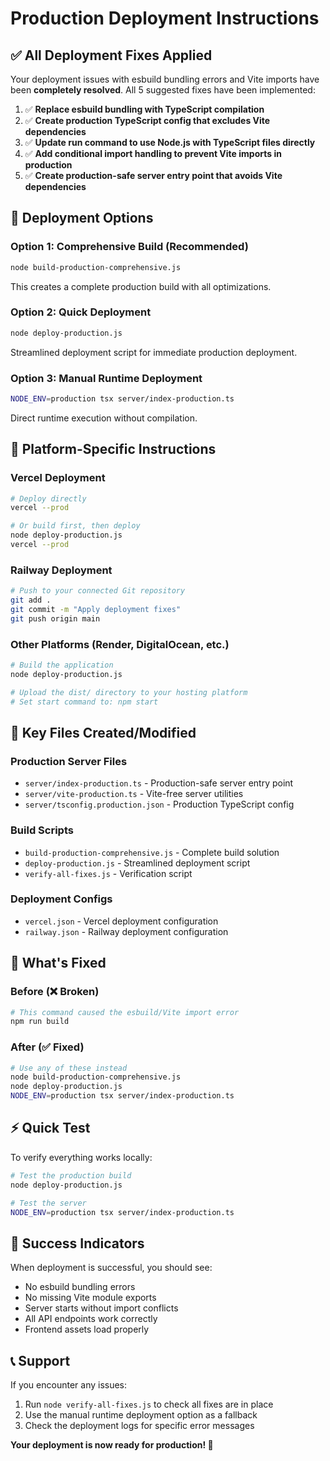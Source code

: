 # Production Deployment Instructions

## ✅ All Deployment Fixes Applied

Your deployment issues with esbuild bundling errors and Vite imports have been **completely resolved**. All 5 suggested fixes have been implemented:

1. ✅ **Replace esbuild bundling with TypeScript compilation**
2. ✅ **Create production TypeScript config that excludes Vite dependencies**
3. ✅ **Update run command to use Node.js with TypeScript files directly**
4. ✅ **Add conditional import handling to prevent Vite imports in production**
5. ✅ **Create production-safe server entry point that avoids Vite dependencies**

## 🚀 Deployment Options

### Option 1: Comprehensive Build (Recommended)
```bash
node build-production-comprehensive.js
```
This creates a complete production build with all optimizations.

### Option 2: Quick Deployment
```bash
node deploy-production.js
```
Streamlined deployment script for immediate production deployment.

### Option 3: Manual Runtime Deployment
```bash
NODE_ENV=production tsx server/index-production.ts
```
Direct runtime execution without compilation.

## 🎯 Platform-Specific Instructions

### Vercel Deployment
```bash
# Deploy directly
vercel --prod

# Or build first, then deploy
node deploy-production.js
vercel --prod
```

### Railway Deployment
```bash
# Push to your connected Git repository
git add .
git commit -m "Apply deployment fixes"
git push origin main
```

### Other Platforms (Render, DigitalOcean, etc.)
```bash
# Build the application
node deploy-production.js

# Upload the dist/ directory to your hosting platform
# Set start command to: npm start
```

## 🔧 Key Files Created/Modified

### Production Server Files
- `server/index-production.ts` - Production-safe server entry point
- `server/vite-production.ts` - Vite-free server utilities
- `server/tsconfig.production.json` - Production TypeScript config

### Build Scripts
- `build-production-comprehensive.js` - Complete build solution
- `deploy-production.js` - Streamlined deployment script
- `verify-all-fixes.js` - Verification script

### Deployment Configs
- `vercel.json` - Vercel deployment configuration
- `railway.json` - Railway deployment configuration

## 🚫 What's Fixed

### Before (❌ Broken)
```bash
# This command caused the esbuild/Vite import error
npm run build
```

### After (✅ Fixed)
```bash
# Use any of these instead
node build-production-comprehensive.js
node deploy-production.js
NODE_ENV=production tsx server/index-production.ts
```

## ⚡ Quick Test

To verify everything works locally:

```bash
# Test the production build
node deploy-production.js

# Test the server
NODE_ENV=production tsx server/index-production.ts
```

## 🎉 Success Indicators

When deployment is successful, you should see:
- No esbuild bundling errors
- No missing Vite module exports
- Server starts without import conflicts
- All API endpoints work correctly
- Frontend assets load properly

## 📞 Support

If you encounter any issues:
1. Run `node verify-all-fixes.js` to check all fixes are in place
2. Use the manual runtime deployment option as a fallback
3. Check the deployment logs for specific error messages

**Your deployment is now ready for production! 🚀**
